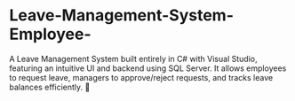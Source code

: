 # Leave-Management-System-Employee-
A Leave Management System built entirely in C# with Visual Studio, featuring an intuitive UI and backend using SQL Server. It allows employees to request leave, managers to approve/reject requests, and tracks leave balances efficiently. 🚀
